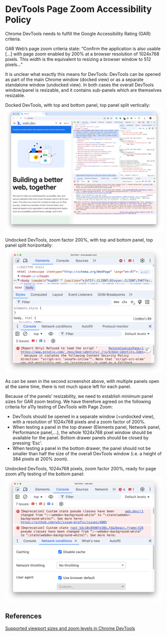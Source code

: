 # DevTools Page Zoom Accessibility Policy

Chrome DevTools needs to fulfill the Google Accessibility Rating (GAR) criteria.

GAR Web’s page zoom criteria state: “Confirm the application is also usable […]
with page zoom enabled by 200% at a browser resolution of 1024x768 pixels. This
width is the equivalent to resizing a browser window to 512 pixels…”

It is unclear what exactly this means for DevTools: DevTools can be opened as
part of the main Chrome window (docked view) or as a separate standalone window
(undocked view). In both cases the overall DevTools window/panel is resizable,
and it contains sub-panels which are themselves resizable.

Docked DevTools, with top and bottom panel, top panel split vertically: <br>
![Docked DevTools with multiple panels](./images/docked-devtools.png) <br>

Undocked DevTools, zoom factor 200%, with top and bottom panel, top panel
split horizontally: <br>
![Undocked DevTools with multiple panels](./images/undocked-devtools.png) <br>

As can be seen in the second screenshot above, with multiple panels open at the
same time, there is not much space left for each panel.

Because of the panels’ resizability, we need to establish minimum panel sizes
for GAR zoom testing. We have therefore agreed on the following criteria for
a11y testing of DevTools with Page Zoom:

* DevTools should be opened in a separate window (=undocked view), with a
  resolution of 1024x768 pixels and a zoom factor of 200%.
* When testing a panel in the top drawer (Elements panel, Network panel,
  Performance panel,…), the whole 1024x768 pixel window should be available for
  the panel. Bottom drawer panels should be closed by pressing ‘Esc’.
* When testing a panel in the bottom drawer, the panel should not be smaller
  than half the size of the overall DevTools window (i.e. a height of 384 pixels
  at 200% zoom).

Undocked DevTools, 1024x768 pixels, zoom factor 200%, ready for page zoom a11y
testing of the bottom panel: <br>
![DevTools page zoom a11y testing](./images/devtools-gar-testing.png) <br>

## References

[Supported viewport sizes and zoom levels in Chrome DevTools](https://goo.gle/smoldevtools)
